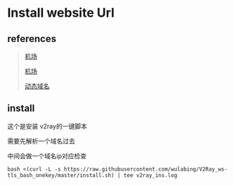 # Install website Url

## references

> [机场](https://youyun666.com/auth/login)
>
> [机场](https://cn.joysaid.com/)
>
> [动态域名](https://cn.joysaid.com/)
>
> 

## install

这个是安装 v2ray的一键脚本

需要先解析一个域名过去

中间会做一个域名ip对应检查

```
bash <(curl -L -s https://raw.githubusercontent.com/wulabing/V2Ray_ws-tls_bash_onekey/master/install.sh) | tee v2ray_ins.log
```


